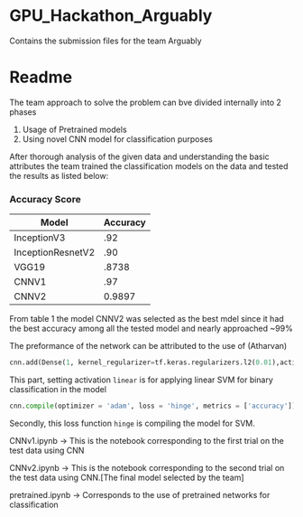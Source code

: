 # GPU_Hackathon_Arguably
Contains the submission files for the team Arguably
# Readme

The team approach to solve the problem can bve divided internally into 2 phases

1. Usage of Pretrained models
2. Using novel CNN model for classification purposes

After thorough analysis of the given data and understanding the basic attributes the team trained the classification models on the data and tested the results as listed below:

### **Accuracy Score**
Model | Accuracy
----- | --------
InceptionV3 | .92
InceptionResnetV2 | .90
VGG19 | .8738
CNNV1 | .97
CNNV2 | 0.9897



From table 1 the model CNNV2 was selected as the best mdel since it had the best accuracy among all the tested model and nearly approached ~99%

The preformance of the network can be attributed to the use of (Atharvan)

```python
cnn.add(Dense(1, kernel_regularizer=tf.keras.regularizers.l2(0.01),activation ='linear'))
 ```
This part, setting activation `linear` is for applying linear SVM for binary classification in the model

```python
cnn.compile(optimizer = 'adam', loss = 'hinge', metrics = ['accuracy'])
```
Secondly, this loss function `hinge` is compiling the model for SVM. 


CNNv1.ipynb -> This is the notebook corresponding to the first trial on the test data using CNN

CNNv2.ipynb -> This is the notebook corresponding to the second trial on the test data using CNN.[The final model selected by the team]

pretrained.ipynb -> Corresponds to the use of pretrained networks for classification
